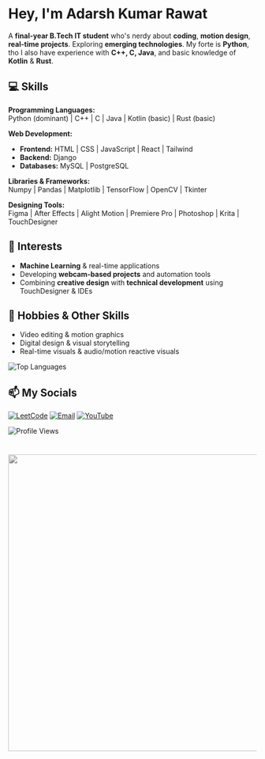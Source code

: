 # Hey, I'm Adarsh Kumar Rawat  

A **final-year B.Tech IT student** who's nerdy about **coding**, **motion design**, **real-time projects**. Exploring **emerging technologies**. My forte is **Python**, tho I also have experience with **C++, C, Java**, and basic knowledge of **Kotlin** & **Rust**.  


## 💻 Skills

**Programming Languages:**  
Python (dominant) | C++ | C | Java | Kotlin (basic) | Rust (basic)  

**Web Development:**  
- **Frontend:** HTML | CSS | JavaScript | React | Tailwind  
- **Backend:** Django  
- **Databases:** MySQL | PostgreSQL  

**Libraries & Frameworks:**  
Numpy | Pandas | Matplotlib | TensorFlow | OpenCV | Tkinter  

**Designing Tools:**  
Figma | After Effects | Alight Motion | Premiere Pro | Photoshop | Krita | TouchDesigner  


## 🌟 Interests

- **Machine Learning** & real-time applications  
- Developing **webcam-based projects** and automation tools  
- Combining **creative design** with **technical development** using TouchDesigner & IDEs  


## 🎨 Hobbies & Other Skills

- Video editing & motion graphics  
- Digital design & visual storytelling  
- Real-time visuals & audio/motion reactive visuals  


![Top Languages](https://github-readme-stats.vercel.app/api/top-langs/?username=Adarsh-kumar-rawat&layout=compact&theme=transparent&hide_border=true)  


## 📫 My Socials

[![LeetCode](https://img.shields.io/badge/LeetCode-FFA116?style=for-the-badge&logo=leetcode&logoColor=black)](https://leetcode.com/u/isanz/)  [![Email](https://img.shields.io/badge/Email-D14836?style=for-the-badge&logo=gmail&logoColor=white)](mailto:adarsh0489@gmail.com)  [![YouTube](https://img.shields.io/badge/YouTube-%23FF0000?style=for-the-badge&logo=youtube&logoColor=white)](https://www.youtube.com/@imsanzu)  



![Profile Views](https://visitor-badge.laobi.icu/badge?page_id=Adarsh-kumar-rawat.Adarsh-kumar-rawat)
<h1 align="center">
  <img src="https://media1.tenor.com/m/NU6NSV19HfgAAAAd/denji-makima.gif" width="600" style="filter: grayscale(100%); transition: 0.3s;" onmouseover="this.style.filter='grayscale(0%)'" onmouseout="this.style.filter='grayscale(100%)'" />
</h1>


